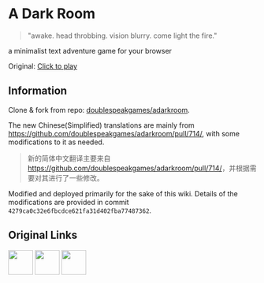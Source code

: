 A Dark Room
===========
> "awake. head throbbing. vision blurry. come light the fire."

a minimalist text adventure game for your browser

Original: [Click to play](https://adarkroom.doublespeakgames.com)

## Information
Clone & fork from repo: [doublespeakgames/adarkroom](https://github.com/doublespeakgames/adarkroom).

The new Chinese(Simplified) translations are mainly from <https://github.com/doublespeakgames/adarkroom/pull/714/>, with some modifications to it as needed.  
> 新的简体中文翻译主要来自 <https://github.com/doublespeakgames/adarkroom/pull/714/>，并根据需要对其进行了一些修改。

Modified and deployed primarily for the sake of this wiki. Details of the modifications are provided in commit `4279ca0c32e6fbcdce621fa31d402fba77487362`.

## Original Links
<a href="https://itunes.apple.com/us/app/a-dark-room/id736683061"><img src="http://i.imgur.com/DMdnDYq.png" height="50"></a>
<a href="https://play.google.com/store/apps/details?id=com.yourcompany.adarkroom"><img src="http://i.imgur.com/bLWWj4r.png" height="50"></a>
<a href="https://store.steampowered.com/app/2460660/A_Dark_Room/"><img src="https://i.imgur.com/yz6cnU0.png" height="50"></a>
